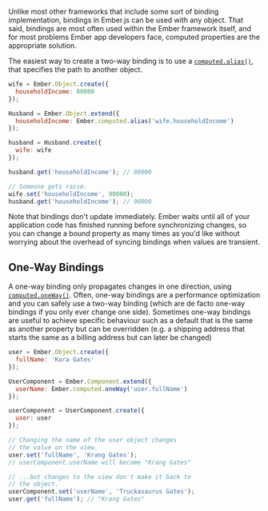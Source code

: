 Unlike most other frameworks that include some sort of binding implementation,
bindings in Ember.js can be used with any object. That said, bindings are most
often used within the Ember framework itself, and for most problems Ember app
developers face, computed properties are the appropriate solution.

The easiest way to create a two-way binding is to use a [`computed.alias()`](http://emberjs.com/api/classes/Ember.computed.html#method_alias),
that specifies the path to another object.

```javascript
wife = Ember.Object.create({
  householdIncome: 80000
});

Husband = Ember.Object.extend({
  householdIncome: Ember.computed.alias('wife.householdIncome')
});

husband = Husband.create({
  wife: wife
});

husband.get('householdIncome'); // 80000

// Someone gets raise.
wife.set('householdIncome', 90000);
husband.get('householdIncome'); // 90000
```

Note that bindings don't update immediately. Ember waits until all of your
application code has finished running before synchronizing changes, so you can
change a bound property as many times as you'd like without worrying about the
overhead of syncing bindings when values are transient.

## One-Way Bindings

A one-way binding only propagates changes in one direction, using
[`computed.oneWay()`](http://emberjs.com/api/classes/Ember.computed.html#method_oneWay). Often, one-way bindings are a performance 
optimization and you can safely use a two-way binding (which are de facto one-way bindings if you only ever change one side).
Sometimes one-way bindings are useful to achieve specific behaviour such as a
default that is the same as another property but can be overridden (e.g. a
shipping address that starts the same as a billing address but can later be 
changed)

```javascript
user = Ember.Object.create({
  fullName: 'Kara Gates'
});

UserComponent = Ember.Component.extend({
  userName: Ember.computed.oneWay('user.fullName')
});

userComponent = UserComponent.create({
  user: user
});

// Changing the name of the user object changes
// the value on the view.
user.set('fullName', 'Krang Gates');
// userComponent.userName will become "Krang Gates"

// ...but changes to the view don't make it back to
// the object.
userComponent.set('userName', 'Truckasaurus Gates');
user.get('fullName'); // "Krang Gates"
```
